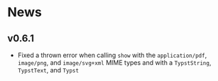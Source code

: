 
# News

## v0.6.1

- Fixed a thrown error when calling `show` with the `application/pdf`, `image/png`, and `image/svg+xml` MIME types and with a `TypstString`, `TypstText`, and `Typst`
